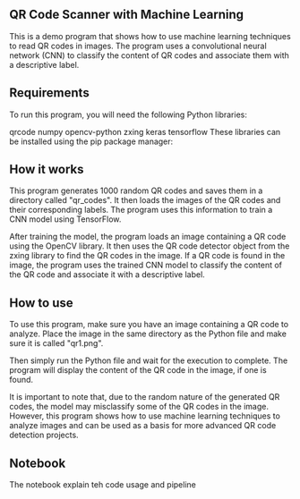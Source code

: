 ## QR Code Scanner with Machine Learning
This is a demo program that shows how to use machine learning techniques to read QR codes in images. The program uses a convolutional neural network (CNN) to classify the content of QR codes and associate them with a descriptive label.

## Requirements
To run this program, you will need the following Python libraries:

qrcode
numpy
opencv-python
zxing
keras
tensorflow
These libraries can be installed using the pip package manager:


## How it works
This program generates 1000 random QR codes and saves them in a directory called "qr_codes". It then loads the images of the QR codes and their corresponding labels. The program uses this information to train a CNN model using TensorFlow.

After training the model, the program loads an image containing a QR code using the OpenCV library. It then uses the QR code detector object from the zxing library to find the QR codes in the image. If a QR code is found in the image, the program uses the trained CNN model to classify the content of the QR code and associate it with a descriptive label.

## How to use
To use this program, make sure you have an image containing a QR code to analyze. Place the image in the same directory as the Python file and make sure it is called "qr1.png".

Then simply run the Python file and wait for the execution to complete. The program will display the content of the QR code in the image, if one is found.

It is important to note that, due to the random nature of the generated QR codes, the model may misclassify some of the QR codes in the image. However, this program shows how to use machine learning techniques to analyze images and can be used as a basis for more advanced QR code detection projects.

## Notebook
The notebook explain  teh code usage and pipeline